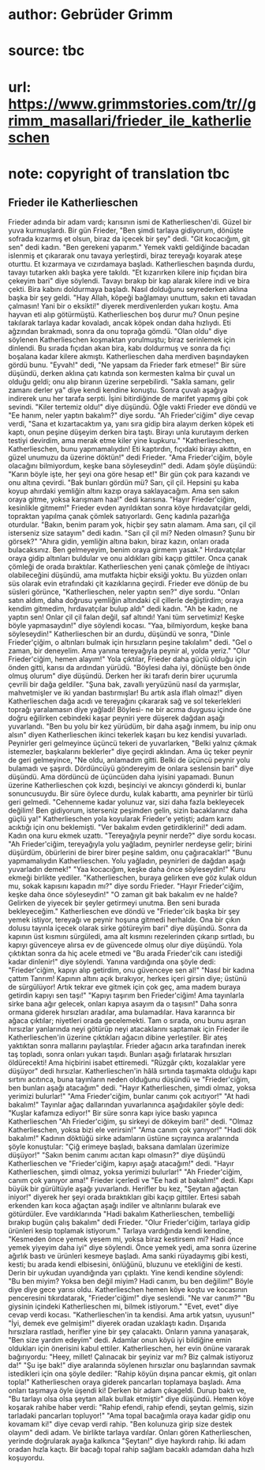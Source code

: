 # author: Gebrüder Grimm
# source: tbc
# url: https://www.grimmstories.com/tr//grimm_masallari/frieder_ile_katherlieschen
# note: copyright of translation tbc

## Frieder ile Katherlieschen 

Frieder adında bir adam vardı; karısının ismi de Katherlieschen'di.
Güzel bir yuva kurmuşlardı. Bir gün Frieder, "Ben şimdi tarlaya
gidiyorum, dönüşte sofrada kızarmış et olsun, biraz da içecek bir şey"
dedi. "Git kocacığım, git sen" dedi kadın. "Ben gerekeni yaparım."
Yemek vakti geldiğinde bacadan islenmiş et çıkararak onu tavaya
yerleştirdi, biraz tereyağı koyarak ateşe oturttu. Et kızarmaya ve
cızırdamaya başladı. Katherlieschen başında durdu, tavayı tutarken aklı
başka yere takıldı. "Et kızarırken kilere inip fıçıdan bira çekeyim
bari" diye söylendi. Tavayı bırakıp bir kap alarak kilere indi ve bira
çekti. Bira kabını doldurmaya başladı.
Nasıl dolduğunu seyrederken aklına başka bir şey geldi. "Hay Allah,
köpeği bağlamayı unuttum, sakın eti tavadan çalmasın! Yani bir o
eksikti!" diyerek merdivenlerden yukarı koştu. Ama hayvan eti alıp
götürmüştü.
Katherlieschen boş durur mu? Onun peşine takılarak tarlaya kadar
kovaladı, ancak köpek ondan daha hızlıydı. Eti ağzından bırakmadı, sonra
da onu toprağa gömdü. "Olan oldu" diye söylenen Katherlieschen
koşmaktan yorulmuştu; biraz serinlemek için dinlendi. Bu sırada fıçıdan
akan bira, kabı doldurmuş ve sonra da fıçı boşalana kadar kilere
akmıştı.
Katherlieschen daha merdiven başındayken gördü bunu. "Eyvah!" dedi,
"Ne yapsam da Frieder fark etmese!"
Bir süre düşündü, derken aklına çatı katında son kermesten kalma bir
çuval un olduğu geldi; onu alıp biranın üzerine serpebilirdi. "Sakla
samanı, gelir zamanı derler ya" diye kendi kendine konuştu. Sonra
çuvalı aşağıya indirerek unu her tarafa serpti. İşini bitirdiğinde de
marifet yapmış gibi çok sevindi. "Kiler tertemiz oldu!" diye düşündü.
Öğle vakti Frieder eve döndü ve "Ee hanım, neler yaptın bakalım?" diye
sordu.
"Ah Frieder'ciğim" diye cevap verdi, "Sana et kızartacaktım ya, yanı
sıra gidip bira alayım derken köpek eti kaptı, onun peşine düşeyim
derken bira taştı. Birayı unla kurutayım derken testiyi devirdim, ama
merak etme kiler yine kupkuru."
"Katherlieschen, Katherlieschen, bunu yapmamalıydın! Eti kaptırdın,
fıçıdaki birayı akıttın, en güzel unumuzu da üzerine döktün!" dedi
Frieder.
"Ama Frieder'ciğim, böyle olacağını bilmiyordum, keşke bana
söyleseydin!" dedi.
Adam şöyle düşündü: "Karın böyle işte, her şeyi ona göre hesap et!"
Bir gün çok para kazandı ve onu altına çevirdi. "Bak bunları gördün mü?
Sarı, çil çil. Hepsini şu kaba koyup ahırdaki yemliğin altını kazıp
oraya saklayacağım. Ama sen sakın oraya gitme, yoksa karışmam haa!"
dedi karısına.
"Hayır Frieder'ciğim, kesinlikle gitmem!"
Frieder evden ayrıldıktan sonra köye hırdavatçılar geldi, topraktan
yapılma çanak çömlek satıyorlardı. Genç kadınla pazarlığa oturdular.
"Bakın, benim param yok, hiçbir şey satın alamam. Ama sarı, çil çil
isterseniz size satayım" dedi kadın.
"Sarı çil çil mi? Neden olmasın? Şunu bir görsek?"
"Ahıra gidin, yemliğin altına bakın, biraz kazın, onları orada
bulacaksınız. Ben gelmeyeyim, benim oraya girmem yasak."
Hırdavatçılar oraya gidip altınları buldular ve onu aldıkları gibi kaçıp
gittiler. Onca çanak çömleği de orada bıraktılar.
Katherlieschen yeni çanak çömleğe de ihtiyacı olabileceğini düşündü, ama
mutfakta hiçbir eksiği yoktu. Bu yüzden onları süs olarak evin
etrafındaki çit kazıklarına geçirdi.
Frieder eve dönüp de bu süsleri görünce, "Katherlieschen, neler yaptın
sen?" diye sordu.
"Onları satın aldım, daha doğrusu yemliğin altındaki çil çillerle
değiştirdim; oraya kendim gitmedim, hırdavatçılar bulup aldı" dedi
kadın.
"Ah be kadın, ne yaptın sen! Onlar çil çil falan değil, saf altındı!
Yani tüm servetimiz! Keşke böyle yapmasaydın!" diye söylendi kocası.
"Yaa, bilmiyordum, keşke bana söyleseydin!"
Katherlieschen bir an durdu, düşündü ve sonra, "Dinle Frieder'çiğim, o
altınları bulmak için hırsızların peşine takılalım" dedi.
"Gel o zaman, bir deneyelim. Ama yanına tereyağıyla peynir al, yolda
yeriz."
"Olur Frieder'ciğim, hemen alayım!"
Yola çıktılar, Frieder daha güçlü olduğu için önden gitti, karısı da
ardından yürüdü. "Böylesi daha iyi, dönüşte ben önde olmuş olurum"
diye düşündü.
Derken her iki tarafı derin birer uçurumla çevrili bir dağa geldiler.
"Şuna bak, zavallı yeryüzünü nasıl da yarmışlar, mahvetmişler ve iki
yandan bastırmışlar! Bu artık asla iflah olmaz!" diyen Katherlieschen
dağa acıdı ve tereyağını çıkararak sağ ve sol tekerlekleri toprağı
yaralamasın diye yağladı! Böylesi- ne bir acıma duygusu içinde öne doğru
eğilirken cebindeki kaşar peyniri yere düşerek dağdan aşağı yuvarlandı.
"Ben bu yolu bir kez yürüdüm, bir daha aşağı inmem, bu inip onu alsın"
diyen Katherlieschen ikinci tekerlek kaşarı bu kez kendisi yuvarladı.
Peynirler geri gelmeyince üçüncü tekeri de yuvarlarken, "Belki yalnız
çıkmak istemezler, başkalarını beklerler" diye geçirdi aklından.
Ama üç teker peynir de geri gelmeyince, "Ne oldu, anlamadım gitti.
Belki de üçüncü peynir yolu bulamadı ve şaşırdı. Dördüncüyü göndereyim
de onlara seslensin bari" diye düşündü.
Ama dördüncü de üçüncüden daha iyisini yapamadı. Bunun üzerine
Katherlieschen çok kızdı, beşinciyi ve akıncıyı gönderdi ki, bunlar
sonuncusuydu. Bir süre öylece durdu, kulak kabarttı, ama peynirler bir
türlü geri gelmedi.
"Cehenneme kadar yolunuz var, sizi daha fazla bekleyecek değilim! Ben
gidiyorum, isterseniz peşimden gelin, sizin bacaklarınız daha güçlü
ya!"
Katherlieschen yola koyularak Frieder'e yetişti; adam karnı acıktığı
için onu beklemişti.
"Ver bakalım evden getirdiklerini!" dedi adam.
Kadın ona kuru ekmek uzattı.
"Tereyağıyla peynir nerde?" diye sordu kocası.
"Ah Frieder'ciğim, tereyağıyla yolu yağladım, peynirler nerdeyse
gelir; birini düşürdüm, öbürlerini de birer birer peşine saldım, onu
çağıracaklar!"
"Bunu yapmamalıydın Katherlieschen. Yolu yağladın, peynirleri de dağdan
aşağı yuvarladın demek!"
"Yaa kocacığım, keşke daha önce söyleseydin!"
Kuru ekmeği birlikte yediler.
"Katherlieschen, buraya gelirken eve göz kulak oldun mu, sokak kapısını
kapadın mı?" diye sordu Frieder.
"Hayır Frieder'ciğim, keşke daha önce söyleseydin!"
"O zaman git bak bakalım ev ne halde? Gelirken de yiyecek bir şeyler
getirmeyi unutma. Ben seni burada bekleyeceğim."
Katherlieschen eve döndü ve "Frieder'cik başka bir şey yemek istiyor,
tereyağı ve peynir hoşuna gitmedi herhalde. Ona bir çıkın dolusu tayınla
içecek olarak sirke götüreyim bari" diye düşündü. Sonra da kapının üst
kısmını sürgüledi, ama alt kısmını rezelerinden çıkarıp sırtladı, bu
kapıyı güvenceye alırsa ev de güvencede olmuş olur diye düşündü.
Yola çıktıktan sonra da hiç acele etmedi ve "Bu arada Frieder'cik canı
istediği kadar dinlenir!" diye söylendi.
Yanına vardığında ona şöyle dedi: "Frieder'ciğim, kapıyı alıp
getirdim, onu güvenceye sen al!"
"Nasıl bir kadına çattım Tanrım! Kapının altını açık bırakıyor, herkes
içeri girsin diye; üstünü de sürgülüyor! Artık tekrar eve gitmek için
çok geç, ama madem buraya getirdin kapıyı sen taşı!"
"Kapıyı taşırım ben Frieder'ciğim! Ama tayınlarla sirke bana ağır
gelecek, onları kapıya asayım da o taşısın!"
Daha sonra ormana giderek hırsızları aradılar, ama bulamadılar. Hava
kararınca bir ağaca çıktılar; niyetleri orada gecelemekti. Tam o sırada,
onu bunu aşıran hırsızlar yanlarında neyi götürüp neyi atacaklarını
saptamak için Frieder ile Katherlieschen'in üzerine çıktıkları ağacın
dibine yerleştiler. Bir ateş yaktıktan sonra mallarını paylaştılar.
Frieder ağacın arka tarafından inerek taş topladı, sonra onları yukarı
taşıdı. Bunları aşağı fırlatarak hırsızları öldürecekti! Ama hiçbirini
isabet ettiremedi.
"Rüzgâr çıktı, kozalaklar yere düşüyor" dedi hırsızlar.
Katherlieschen'in hâlâ sırtında taşımakta olduğu kapı sırtını acıtınca,
buna tayınların neden olduğunu düşündü ve "Frieder'ciğim, ben bunları
aşağı atacağım" dedi.
"Hayır Katherlieschen, şimdi olmaz, yoksa yerimizi bulurlar!"
"Ama Frieder'ciğim, bunlar canımı çok acıtıyor!"
"At hadi bakalım!"
Tayınlar ağaç dallarından yuvarlanınca aşağıdakiler şöyle dedi: "Kuşlar
kafamıza ediyor!"
Bir süre sonra kapı iyice baskı yapınca Katherlieschen "Ah
Frieder'ciğim, şu sirkeyi de dökeyim bari!" dedi.
"Olmaz Katherlieschen, yoksa bizi ele verirsin!"
"Ama canım çok yanıyor!"
"Hadi dök bakalım!"
Kadının döktüğü sirke adamların üstüne sıçrayınca aralarında şöyle
konuştular: "Çiğ erimeye başladı, baksana damlaları üzerimize
düşüyor!"
"Sakın benim canımı acıtan kapı olmasın?" diye düşündü Katherlieschen
ve "Frieder'ciğim, kapıyı aşağı atacağım!" dedi.
"Hayır Katherlieschen, şimdi olmaz, yoksa yerimizi bulurlar!"
"Ah Frieder'ciğim, canım çok yanıyor ama!"
Frieder içerledi ve "Ee hadi at bakalım!" dedi.
Kapı büyük bir gürültüyle aşağı yuvarlandı. Herifler bu kez, "Şeytan
ağaçtan iniyor!" diyerek her şeyi orada bıraktıkları gibi kaçıp
gittiler.
Ertesi sabah erkenden karı koca ağaçtan aşağı indiler ve altınlarını
bularak eve götürdüler.
Eve vardıklarında "Hadi bakalım Katherlieschen, tembelliği bırakıp
bugün çalış bakalım" dedi Frieder.
"Olur Frieder'ciğim, tarlaya gidip ürünleri kesip toplamak
istiyorum."
Tarlaya vardığında kendi kendine, "Kesmeden önce yemek yesem mi, yoksa
biraz kestirsem mi? Hadi önce yemek yiyeyim daha iyi" diye söylendi.
Önce yemek yedi, ama sonra üzerine ağırlık bastı ve ürünleri kesmeye
başladı. Ama sanki rüyadaymış gibi kesti, kesti; bu arada kendi
elbisesini, önlüğünü, bluzunu ve etekliğini de kesti.
Derin bir uykudan uyandığında yarı çıplaktı. Yine kendi kendine
söylendi: "Bu ben miyim? Yoksa ben değil miyim? Hadi canım, bu ben
değilim!"
Böyle diye diye gece yarısı oldu. Katherlieschen hemen köye koştu ve
kocasının penceresini tıkırdatarak, "Frieder'ciğim!" diye seslendi.
"Ne var canım?"
"Bu giysinin içindeki Katherlieschen mi, bilmek istiyorum."
"Evet, evet" diye cevap verdi kocası. "Katherlieschen'in ta kendisi.
Ama artık yatsın, uyusun!"
"İyi, demek eve gelmişim!" diyerek oradan uzaklaştı kadın. Dışarıda
hırsızlara rastladı, herifler yine bir şey çalacaktı. Onların yanına
yanaşarak, "Ben size yardım edeyim" dedi.
Adamlar onun köyü iyi bildiğine emin oldukları için önerisini kabul
ettiler. Katherlieschen, her evin önüne vararak bağırıyordu: "Heey,
millet! Çalınacak bir şeyiniz var mı? Biz çalmak istiyoruz da!"
"Şu işe bak!" diye aralarında söylenen hırsızlar onu başlarından
savmak istedikleri için ona şöyle dediler: "Rahip köyün dışına pancar
ekmiş, git onları topla!"
Katherlieschen oraya giderek pancarları toplamaya başladı. Ama onları
taşımaya öyle üşendi ki! Derken bir adam çıkageldi. Durup baktı ve, "Bu
tarlayı olsa olsa şeytan allak bullak etmiştir" diye düşündü. Hemen
köye koşarak rahibe haber verdi: "Rahip efendi, rahip efendi, şeytan
gelmiş, sizin tarladaki pancarları topluyor!"
"Ama topal bacağımla oraya kadar gidip onu kovamam ki!" diye cevap
verdi rahip.
"Ben kolunuza girip size destek olayım" dedi adam.
Ve birlikte tarlaya vardılar. Onları gören Katherlieschen, yerinde
doğrularak ayağa kalkınca "Şeytan!" diye haykırdı rahip.
İki adam oradan hızla kaçtı. Bir bacağı topal rahip sağlam bacaklı
adamdan daha hızlı koşuyordu.
